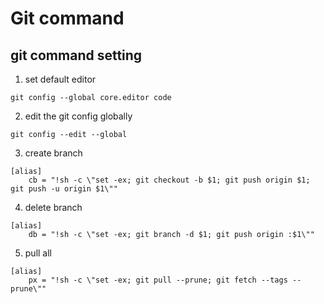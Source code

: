 # Git command



## git command setting

1. set default editor

```shell
git config --global core.editor code
```

2. edit the git config globally

```shell
git config --edit --global
```

3. create branch


```gitconfig
[alias]
    cb = "!sh -c \"set -ex; git checkout -b $1; git push origin $1; git push -u origin $1\""
```


4. delete branch

```gitconfig
[alias]
    db = "!sh -c \"set -ex; git branch -d $1; git push origin :$1\""
```

5. pull all

```gitconfig
[alias]
    px = "!sh -c \"set -ex; git pull --prune; git fetch --tags --prune\""
```


